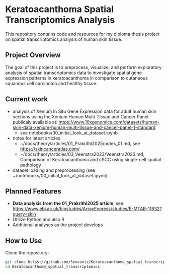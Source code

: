 # Keratoacanthoma Spatial Transcriptomics Analysis

This repository contains code and resources for my diploma thesis project on spatial transcriptomics analysis of human skin tissue. 

## Project Overview
The goal of this project is to preprocess, visualize, and perform exploratory analysis of spatial transcriptomics data to investigate spatial gene expression patterns in keratoacanthoma in comparison to cutaneous squanous cell carcinoma and healthy tissue. 

## Current work
- analysis of Xenium In Situ Gene Expression data for adult human skin sections using the Xenium Human Multi-Tissue and Cancer Panel publicaly available at: https://www.10xgenomics.com/datasets/human-skin-data-xenium-human-multi-tissue-and-cancer-panel-1-standard
  * see notebooks/00_initial_look_at_dataset.ipynb
- notes for latest articles
  * ~/docs/theory/articles/01_Prakrithi2025/notes_01.md, see https://skincanceratlas.com/
  * ~/docs/theory/articles/03_Veenstra2023/Veenstra2023.md, Comparison of Keratoacanthoma and cSCC using single-cell spatial pathology
- dataset loading and preprocessing (see ~/notebooks/00_initial_look_at_dataset.ipynb)

## Planned Features
- **Data analysis from the 01_Prakrithi2025 article**, see: https://www.ebi.ac.uk/biostudies/ArrayExpress/studies/E-MTAB-11932?query=skin
- Utilize Python and also R 
- Additional analyses as the project develops 

## How to Use
Clone the repository:
```bash
git clone https://github.com/Sevcoviz/Keratoacanthoma_spatial_transcriptomics.git
cd Keratoacanthoma_spatial_transcriptomics
